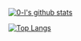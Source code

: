 [![0-l's github stats](https://github-readme-stats.vercel.app/api?username=0-l&show_icons=true)](https://github.com/anuraghazra/github-readme-stats)

[![Top Langs](https://github-readme-stats.vercel.app/api/top-langs/?username=0-l)](https://github.com/anuraghazra/github-readme-stats)

